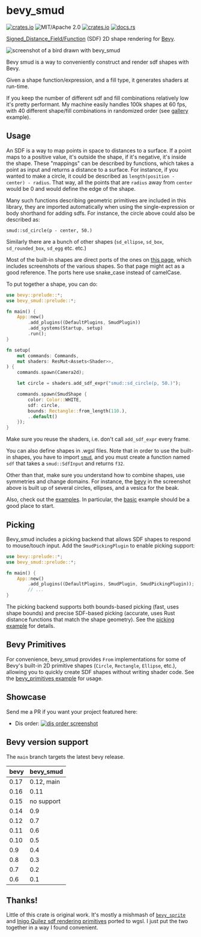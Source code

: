 # bevy_smud

[![crates.io](https://img.shields.io/crates/v/bevy_smud.svg)](https://crates.io/crates/bevy_smud)
![MIT/Apache 2.0](https://img.shields.io/badge/license-MIT%2FApache-blue.svg)
[![crates.io](https://img.shields.io/crates/d/bevy_smud.svg)](https://crates.io/crates/bevy_smud)
[![docs.rs](https://img.shields.io/docsrs/bevy_smud)](https://docs.rs/bevy_smud)

[Signed_Distance_Field/Function][SDF] (SDF) 2D shape rendering for [Bevy](https://bevyengine.org).

![screenshot of a bird drawn with bevy_smud](https://johanhelsing.studio/assets/bevy_smud_banner.png)

Bevy smud is a way to conveniently construct and render sdf shapes with Bevy.

Given a shape function/expression, and a fill type, it generates shaders at run-time.

If you keep the number of different sdf and fill combinations relatively low it's pretty performant. My machine easily handles 100k shapes at 60 fps, with 40 different shape/fill combinations in randomized order (see [gallery](https://github.com/johanhelsing/bevy_smud/blob/main/examples/gallery.rs) example).

## Usage

An SDF is a way to map points in space to distances to a surface. If a point maps to a positive value, it's outside the shape, if it's negative, it's inside the shape. These "mappings" can be described by functions, which takes a point as input and returns a distance to a surface. For instance, if you wanted to make a circle, it could be described as `length(position - center) - radius`. That way, all the points that are `radius` away from `center` would be 0 and would define the edge of the shape.

Many such functions describing geometric primitives are included in this library, they are imported automatically when using the single-expression or body shorthand for adding sdfs. For instance, the circle above could also be described as:

```wgsl
smud::sd_circle(p - center, 50.)
```

Similarly there are a bunch of other shapes (`sd_ellipse`, `sd_box`, `sd_rounded_box`, `sd_egg` etc. etc.)

Most of the built-in shapes are direct ports of the ones on [this page](https://iquilezles.org/www/articles/distfunctions2d/distfunctions2d.htm), which includes screenshots of the various shapes. So that page might act as a good reference. The ports here use snake_case instead of camelCase.

To put together a shape, you can do:

```rust no_run
use bevy::prelude::*;
use bevy_smud::prelude::*;

fn main() {
    App::new()
        .add_plugins((DefaultPlugins, SmudPlugin))
        .add_systems(Startup, setup)
        .run();
}

fn setup(
    mut commands: Commands,
    mut shaders: ResMut<Assets<Shader>>,
) {
    commands.spawn(Camera2d);

    let circle = shaders.add_sdf_expr("smud::sd_circle(p, 50.)");

    commands.spawn(SmudShape {
        color: Color::WHITE,
        sdf: circle,
        bounds: Rectangle::from_length(110.),
        ..default()
    });
}
```

Make sure you reuse the shaders, i.e. don't call `add_sdf_expr` every frame.

You can also define shapes in .wgsl files. Note that in order to use the built-in shapes, you have to import [`smud`](https://github.com/johanhelsing/bevy_smud/blob/main/assets/smud.wgsl), and you must create a function named `sdf` that takes a `smud::SdfInput` and returns `f32`.

Other than that, make sure you understand how to combine shapes, use symmetries and change domains. For instance, the [bevy](https://github.com/johanhelsing/bevy_smud/blob/main/assets/bevy.wgsl) in the screenshot above is built up of several circles, ellipses, and a vesica for the beak.

Also, check out the [examples](https://github.com/johanhelsing/bevy_smud/blob/main/examples). In particular, the [basic](https://github.com/johanhelsing/bevy_smud/blob/main/examples/basic.rs) example should be a good place to start.

## Picking

Bevy_smud includes a picking backend that allows SDF shapes to respond to mouse/touch input. Add the `SmudPickingPlugin` to enable picking support:

```rust no_run
use bevy::prelude::*;
use bevy_smud::prelude::*;

fn main() {
    App::new()
        .add_plugins((DefaultPlugins, SmudPlugin, SmudPickingPlugin));
        // ...
}
```

The picking backend supports both bounds-based picking (fast, uses shape bounds) and precise SDF-based picking (accurate, uses Rust distance functions that match the shape geometry). See the [picking example](https://github.com/johanhelsing/bevy_smud/blob/main/examples/picking.rs) for details.

## Bevy Primitives

For convenience, bevy_smud provides `From` implementations for some of Bevy's built-in 2D primitive shapes (`Circle`, `Rectangle`, `Ellipse`, etc.), allowing you to quickly create SDF shapes without writing shader code. See the [bevy_primitives example](https://github.com/johanhelsing/bevy_smud/blob/main/examples/bevy_primitives.rs) for usage.

## Showcase

Send me a PR if you want your project featured here:

- Dis order: [![dis order screenshot](https://johanhelsing.studio/assets/dis-order.png)](https://jhelsing.itch.io/dis-order)

## Bevy version support

The `main` branch targets the latest bevy release.

|bevy|bevy_smud|
|----|---------|
|0.17|0.12, main|
|0.16|0.11     |
|0.15|no support|
|0.14|0.9      |
|0.12|0.7      |
|0.11|0.6      |
|0.10|0.5      |
|0.9 |0.4      |
|0.8 |0.3      |
|0.7 |0.2      |
|0.6 |0.1      |

## Thanks!

Little of this crate is original work. It's mostly a mishmash of [`bevy_sprite`](https://github.com/bevyengine/bevy/tree/main/crates/bevy_sprite) and [Inigo Quilez sdf rendering primitives](https://iquilezles.org/www/articles/distfunctions2d/distfunctions2d.htm) ported to wgsl. I just put the two together in a way I found convenient.

[SDF]: https://en.wikipedia.org/wiki/Signed_distance_function
